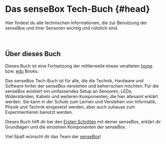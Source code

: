 # Das senseBox Tech-Buch {#head}
<div class="description">
Hier findest du alle technischen Informationen, die zur Benutzung der senseBox und ihrer Sensoren wichtig und nützlich sind.

</div>
<div class="line">
    <br>
    <br>
</div>

## Über dieses Buch
Dieses Buch ist eine Fortsetzung der mittlerweile etwas veralteten [home](https://sensebox.github.io/books-v2/home/de/) bzw. [edu](https://sensebox.github.io/books-v2/edu/de/) Books.

Das senseBox Tech-Buch ist für alle, die die Technik, Hardware und Software hinter der senseBox verstehen und beherrschen möchten. Für die senseBox existiert ein umfassendes Setup an Sensoren, LEDs, Widerständen, Kabeln und weiteren Komponenten, die hier allesamt erklärt werden. Sie kann in der Schule zum Lernen und Verstehen von Informatik, Physik und Technik eingesetzt werden, aber auch zuhause zum Experimentieren benutzt werden.

Dieses Buch hilft dir bei den [Ersten Schritten](erste-schritte/software-installation.md) mit deiner senseBox, erklärt dir Grundlagen und die einzelnen Komponenten der senseBox. 

Viel Spaß wünscht dir das Team der [senseBox](https://sensebox.de/)! 
